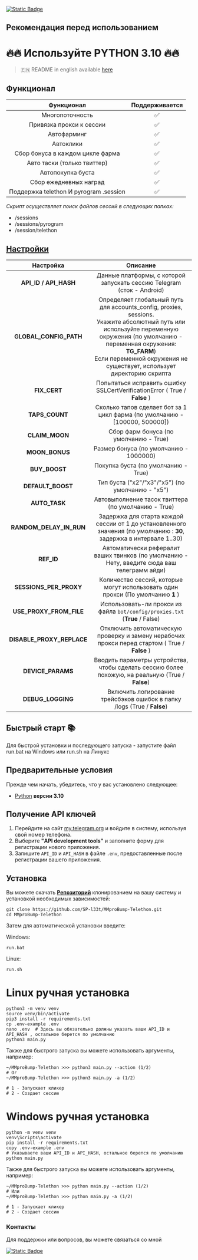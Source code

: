 [![Static Badge](https://img.shields.io/badge/Telegram-Bot%20Link-Link?style=for-the-badge&logo=Telegram&logoColor=white&logoSize=auto&color=blue)](https://t.me/MMproBump_bot?start=ref_525256526)

## Рекомендация перед использованием

# 🔥🔥 Используйте PYTHON 3.10 🔥🔥

> 🇪🇳 README in english available [here](README.md)

## Функционал  
|               Функционал               | Поддерживается |
|:--------------------------------------:|:--------------:|
|            Многопоточность             |       ✅        |
|        Привязка прокси к сессии        |       ✅        |
|              Автофарминг               |       ✅        |
|               Автоклики                |       ✅        |
|    Сбор бонуса в каждом цикле фарма    |       ✅        |
|      Авто таски (только твиттер)       |       ✅        |
|           Автопокупка буста            |       ✅        |
|         Сбор ежедневных наград         |       ✅        |
| Поддержка telethon И pyrogram .session |       ✅        |

_Скрипт осуществляет поиск файлов сессий в следующих папках:_
* /sessions
* /sessions/pyrogram
* /session/telethon



## [Настройки](https://github.com/SP-l33t/MMproBump-Telethon/blob/master/.env-example/)
|         Настройка         |                                                                                                                              Описание                                                                                                                               |
|:-------------------------:|:-------------------------------------------------------------------------------------------------------------------------------------------------------------------------------------------------------------------------------------------------------------------:|
|   **API_ID / API_HASH**   |                                                                                               Данные платформы, с которой запускать сессию Telegram (сток - Android)                                                                                                |
|  **GLOBAL_CONFIG_PATH**   | Определяет глобальный путь для accounts_config, proxies, sessions. <br/>Укажите абсолютный путь или используйте переменную окружения (по умолчанию - переменная окружения: **TG_FARM**)<br/> Если переменной окружения не существует, использует директорию скрипта |
|       **FIX_CERT**        |                                                                                              Попытаться исправить ошибку SSLCertVerificationError ( True / **False** )                                                                                              |
|      **TAPS_COUNT**       |                                                                                             Сколько тапов сделает бот за 1 цикл фарма (по умолчанию - [100000, 500000])                                                                                             |
|      **CLAIM_MOON**       |                                                                                                               Сбор фарм бонуса (по умолчанию - True)                                                                                                                |
|      **MOON_BONUS**       |                                                                                                               Размер бонуса (по умолчанию - 1000000)                                                                                                                |
|       **BUY_BOOST**       |                                                                                                                 Покупка буста (по умолчанию - True)                                                                                                                 |
|     **DEFAULT_BOOST**     |                                                                                                          Тип буста ("x2"/"x3"/"x5") (по умолчанию - "x5")                                                                                                           |
|       **AUTO_TASK**       |                                                                                                         Автовыполнение тасок твиттера (по умолчанию - True)                                                                                                         |
|  **RANDOM_DELAY_IN_RUN**  |                                                                        Задержка для старта каждой сессии от 1 до установленного значения (по умолчанию : **30**, задержка в интервале 1..30)                                                                        |
|        **REF_ID**         |                                                                                    Автоматически рефералит ваших твинков (по умолчанию - Нету, введите сюда ваш телеграмм айди)                                                                                     |
|  **SESSIONS_PER_PROXY**   |                                                                                           Количество сессий, которые могут использовать один прокси (По умолчанию **1** )                                                                                           |
|  **USE_PROXY_FROM_FILE**  |                                                                                             Использовать-ли прокси из файла `bot/config/proxies.txt` (**True** / False)                                                                                             |
| **DISABLE_PROXY_REPLACE** |                                                                                   Отключить автоматическую проверку и замену нерабочих прокси перед стартом ( True / **False** )                                                                                    |
|     **DEVICE_PARAMS**     |                                                                                  Вводить параметры устройства, чтобы сделать сессию более похожую, на реальную  (True / **False**)                                                                                  |
|     **DEBUG_LOGGING**     |                                                                                               Включить логирование трейсбэков ошибок в папку /logs (True / **False**)                                                                                               |

## Быстрый старт 📚

Для быстрой установки и последующего запуска - запустите файл run.bat на Windows или run.sh на Линукс

## Предварительные условия
Прежде чем начать, убедитесь, что у вас установлено следующее:
- [Python](https://www.python.org/downloads/) **версии 3.10**

## Получение API ключей
1. Перейдите на сайт [my.telegram.org](https://my.telegram.org) и войдите в систему, используя свой номер телефона.
2. Выберите **"API development tools"** и заполните форму для регистрации нового приложения.
3. Запишите `API_ID` и `API_HASH` в файле `.env`, предоставленные после регистрации вашего приложения.

## Установка
Вы можете скачать [**Репозиторий**](https://github.com/SP-l33t/MMproBump-Telethon) клонированием на вашу систему и установкой необходимых зависимостей:
```shell
git clone https://github.com/SP-l33t/MMproBump-Telethon.git
cd MMproBump-Telethon
```

Затем для автоматической установки введите:

Windows:
```shell
run.bat
```

Linux:
```shell
run.sh
```

# Linux ручная установка
```shell
python3 -m venv venv
source venv/bin/activate
pip3 install -r requirements.txt
cp .env-example .env
nano .env  # Здесь вы обязательно должны указать ваши API_ID и API_HASH , остальное берется по умолчанию
python3 main.py
```

Также для быстрого запуска вы можете использовать аргументы, например:
```shell
~/MMproBump-Telethon >>> python3 main.py --action (1/2)
# Or
~/MMproBump-Telethon >>> python3 main.py -a (1/2)

# 1 - Запускает кликер
# 2 - Создает сессию
```


# Windows ручная установка
```shell
python -m venv venv
venv\Scripts\activate
pip install -r requirements.txt
copy .env-example .env
# Указываете ваши API_ID и API_HASH, остальное берется по умолчанию
python main.py
```

Также для быстрого запуска вы можете использовать аргументы, например:
```shell
~/MMproBump-Telethon >>> python main.py --action (1/2)
# Или
~/MMproBump-Telethon >>> python main.py -a (1/2)

# 1 - Запускает кликер
# 2 - Создает сессию
```




### Контакты

Для поддержки или вопросов, вы можете связаться со мной

[![Static Badge](https://img.shields.io/badge/Telegram-Channel-Link?style=for-the-badge&logo=Telegram&logoColor=white&logoSize=auto&color=blue)](https://t.me/desforge_crypto)

